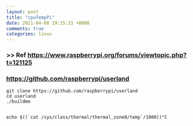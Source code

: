 ```yaml
---
layout: post
title: "cpuTempPi"
date: 2021-04-08 19:15:11 +0800
comments: true
categories: linux
---
```


### >> Ref https://www.raspberrypi.org/forums/viewtopic.php?t=121125
###  https://github.com/raspberrypi/userland

``` shell
git clone https://github.com/raspberrypi/userland
cd userland
./buildme


echo $((`cat /sys/class/thermal/thermal_zone0/temp`/1000))°C
```

